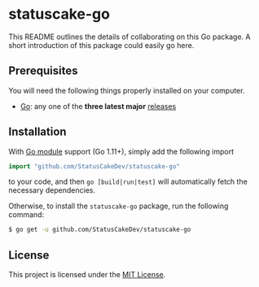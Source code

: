 # statuscake-go

This README outlines the details of collaborating on this Go package. A short
introduction of this package could easily go here.

## Prerequisites

You will need the following things properly installed on your computer.

* [Go](https://golang.org/): any one of the **three latest major**
  [releases](https://golang.org/doc/devel/release.html)

## Installation

With [Go module](https://github.com/golang/go/wiki/Modules) support (Go 1.11+),
simply add the following import

```go
import "github.com/StatusCakeDev/statuscake-go"
```

to your code, and then `go [build|run|test]` will automatically fetch the
necessary dependencies.

Otherwise, to install the `statuscake-go` package, run the following command:

```bash
$ go get -u github.com/StatusCakeDev/statuscake-go
```

## License

This project is licensed under the [MIT License](LICENSE.md).

